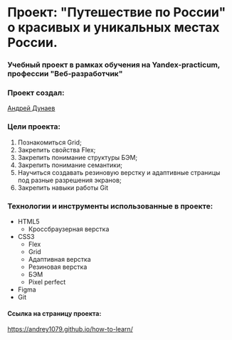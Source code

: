 # Проект: "Путешествие по России" о красивых и уникальных местах России.
### Учебный проект в рамках обучения на Yandex-practicum, профессии "Веб-разработчик"

### Проект создал:
[Андрей Дунаев](https://github.com/Andrey1079)

### Цели проекта:
1. Познакомиться Grid;
2. Закрепить свойства Flex;
3. Закрепить понимание структуры БЭМ;
4. Закрепить понимание семантики;
6. Научиться создавать резиновую верстку и адаптивные страницы под разные разрешения экранов;
7. Закрепить навыки работы Git
   
### Технологии и инструменты использованные в проекте:
- HTML5
  - Кроссбраузерная верстка
- CSS3
  - Flex
  - Grid
  - Адаптивная верстка
  - Резиновая верстка
  - БЭМ
  - Pixel perfect
- Figma
- Git

#### Ссылка на страницу проекта:
https://andrey1079.github.io/how-to-learn/
